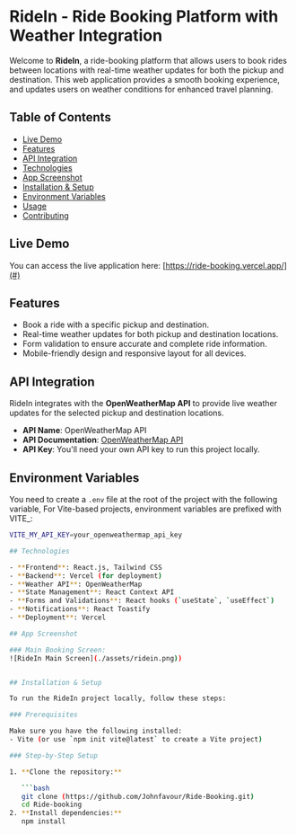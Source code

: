 # RideIn - Ride Booking Platform with Weather Integration

Welcome to **RideIn**, a ride-booking platform that allows users to book rides between locations with real-time weather updates for both the pickup and destination. This web application provides a smooth booking experience, and updates users on weather conditions for enhanced travel planning.

## Table of Contents

- [Live Demo](#live-demo)
- [Features](#features)
- [API Integration](#api-integration)
- [Technologies](#technologies)
- [App Screenshot](#screenshots)
- [Installation & Setup](#installation--setup)
- [Environment Variables](#environment-variables)
- [Usage](#usage)
- [Contributing](#contributing)


## Live Demo

You can access the live application here: [https://ride-booking.vercel.app/](#)

## Features

- Book a ride with a specific pickup and destination.
- Real-time weather updates for both pickup and destination locations.
- Form validation to ensure accurate and complete ride information.
- Mobile-friendly design and responsive layout for all devices.

## API Integration

RideIn integrates with the **OpenWeatherMap API** to provide live weather updates for the selected pickup and destination locations.

- **API Name**: OpenWeatherMap API
- **API Documentation**: [OpenWeatherMap API](https://openweathermap.org/api)
- **API Key**: You'll need your own API key to run this project locally.

## Environment Variables

You need to create a `.env` file at the root of the project with the following variable, For Vite-based projects, environment variables are prefixed with VITE_:

```bash
VITE_MY_API_KEY=your_openweathermap_api_key

## Technologies

- **Frontend**: React.js, Tailwind CSS
- **Backend**: Vercel (for deployment)
- **Weather API**: OpenWeatherMap
- **State Management**: React Context API
- **Forms and Validations**: React hooks (`useState`, `useEffect`)
- **Notifications**: React Toastify
- **Deployment**: Vercel

## App Screenshot

### Main Booking Screen:
![RideIn Main Screen](./assets/ridein.png))


## Installation & Setup

To run the RideIn project locally, follow these steps:

### Prerequisites

Make sure you have the following installed:
- Vite (or use `npm init vite@latest` to create a Vite project)

### Step-by-Step Setup

1. **Clone the repository:**

   ```bash
   git clone (https://github.com/Johnfavour/Ride-Booking.git)
   cd Ride-booking
2. **Install dependencies:**
   npm install

   




